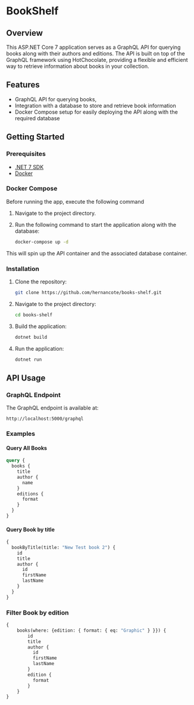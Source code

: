 
# BookShelf

## Overview

This ASP.NET Core 7 application serves as a GraphQL API for querying books along with their authors and editions. The API is built on top of the GraphQL framework using HotChocolate, providing a flexible and efficient way to retrieve information about books in your collection.

## Features

- GraphQL API for querying books,
- Integration with a database to store and retrieve book information
- Docker Compose setup for easily deploying the API along with the required database

## Getting Started

### Prerequisites

- [.NET 7 SDK](https://dotnet.microsoft.com/download/dotnet/7.0)
- [Docker](https://www.docker.com/get-started)

### Docker Compose

Before running the app, execute the following command

1. Navigate to the project directory.

2. Run the following command to start the application along with the database:

    ```bash
    docker-compose up -d
    ```

This will spin up the API container and the associated database container.

### Installation

1. Clone the repository:

    ```bash
    git clone https://github.com/hernancote/books-shelf.git
    ```

2. Navigate to the project directory:

    ```bash
    cd books-shelf
    ```

3. Build the application:

    ```bash
    dotnet build
    ```

4. Run the application:

    ```bash
    dotnet run
    ```

## API Usage

### GraphQL Endpoint

The GraphQL endpoint is available at:

```
http://localhost:5000/graphql
```

### Examples

#### Query All Books

```graphql
query {
  books {
    title
    author {
      name
    }
    editions {
      format
    }
  }
}
```

#### Query Book by title

```graphql
{
  bookByTitle(title: "New Test book 2") {
    id
    title
    author {
      id
      firstName
      lastName
    }
  }
}
```

### Filter Book by edition
```graphql
{
    books(where: {edition: { format: { eq: "Graphic" } }}) {
        id
        title
        author {
          id
          firstName
          lastName
        }
        edition {
          format
        }
    }
}
```